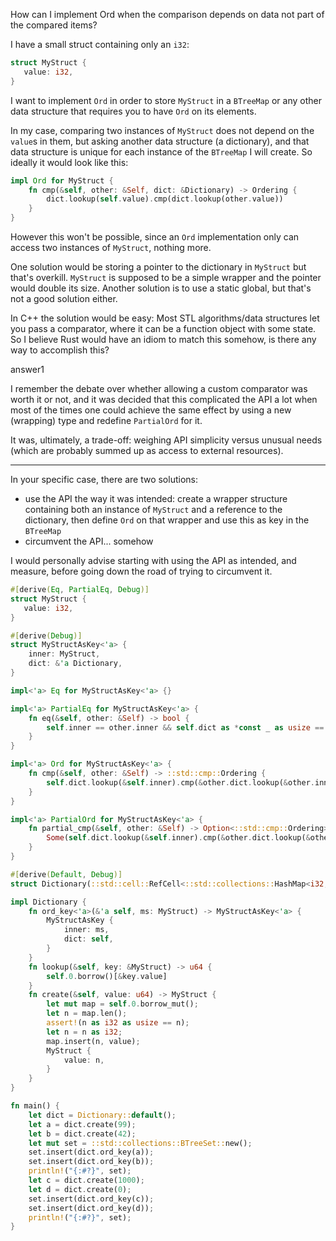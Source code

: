 How can I implement Ord when the comparison depends on data not part of the compared items?

I have a small struct containing only an `i32`:

```rust
struct MyStruct {
   value: i32,
}
```

I want to implement `Ord` in order to store `MyStruct` in a `BTreeMap` or any other data structure that requires you to have `Ord` on its elements.

In my case, comparing two instances of `MyStruct` does not depend on the `value`s in them, but asking another data structure (a dictionary), and that data structure is unique for each instance of the `BTreeMap` I will create. So ideally it would look like this:

```rust
impl Ord for MyStruct {
    fn cmp(&self, other: &Self, dict: &Dictionary) -> Ordering {
        dict.lookup(self.value).cmp(dict.lookup(other.value))
    }
}
```

However this won't be possible, since an `Ord` implementation only can access two instances of `MyStruct`, nothing more.

One solution would be storing a pointer to the dictionary in `MyStruct` but that's overkill. `MyStruct` is supposed to be a simple wrapper and the pointer would double its size. Another solution is to use a static global, but that's not a good solution either.

In C++ the solution would be easy: Most STL algorithms/data structures let you pass a comparator, where it can be a function object with some state. So I believe Rust would have an idiom to match this somehow, is there any way to accomplish this?

answer1

I remember the debate over whether allowing a custom comparator was worth it or not, and it was decided that this complicated the API a lot when most of the times one could achieve the same effect by using a new (wrapping) type and redefine `PartialOrd` for it.

It was, ultimately, a trade-off: weighing API simplicity versus unusual needs (which are probably summed up as access to external resources).

------

In your specific case, there are two solutions:

- use the API the way it was intended: create a wrapper structure containing both an instance of `MyStruct` and a reference to the dictionary, then define `Ord` on that wrapper and use this as key in the `BTreeMap`
- circumvent the API... somehow

I would personally advise starting with using the API as intended, and measure, before going down the road of trying to circumvent it.

```rust
#[derive(Eq, PartialEq, Debug)]
struct MyStruct {
   value: i32,
}

#[derive(Debug)]
struct MyStructAsKey<'a> {
    inner: MyStruct,
    dict: &'a Dictionary,
}

impl<'a> Eq for MyStructAsKey<'a> {}

impl<'a> PartialEq for MyStructAsKey<'a> {
    fn eq(&self, other: &Self) -> bool {
        self.inner == other.inner && self.dict as *const _ as usize == other.dict as *const _ as usize
    }
}

impl<'a> Ord for MyStructAsKey<'a> {
    fn cmp(&self, other: &Self) -> ::std::cmp::Ordering {
        self.dict.lookup(&self.inner).cmp(&other.dict.lookup(&other.inner))
    }
}

impl<'a> PartialOrd for MyStructAsKey<'a> {
    fn partial_cmp(&self, other: &Self) -> Option<::std::cmp::Ordering> {
        Some(self.dict.lookup(&self.inner).cmp(&other.dict.lookup(&other.inner)))
    }
}

#[derive(Default, Debug)]
struct Dictionary(::std::cell::RefCell<::std::collections::HashMap<i32, u64>>);

impl Dictionary {
    fn ord_key<'a>(&'a self, ms: MyStruct) -> MyStructAsKey<'a> {
        MyStructAsKey {
            inner: ms,
            dict: self,
        }
    }
    fn lookup(&self, key: &MyStruct) -> u64 {
        self.0.borrow()[&key.value]
    }
    fn create(&self, value: u64) -> MyStruct {
        let mut map = self.0.borrow_mut();
        let n = map.len();
        assert!(n as i32 as usize == n);
        let n = n as i32;
        map.insert(n, value);
        MyStruct {
            value: n,
        }
    }
}

fn main() {
    let dict = Dictionary::default();
    let a = dict.create(99);
    let b = dict.create(42);
    let mut set = ::std::collections::BTreeSet::new();
    set.insert(dict.ord_key(a));
    set.insert(dict.ord_key(b));
    println!("{:#?}", set);
    let c = dict.create(1000);
    let d = dict.create(0);
    set.insert(dict.ord_key(c));
    set.insert(dict.ord_key(d));
    println!("{:#?}", set);
}
```

